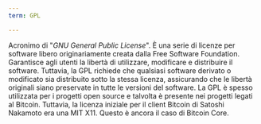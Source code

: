 ```yaml
---
term: GPL

---
```

Acronimo di "*GNU General Public License*". È una serie di licenze per software libero originariamente creata dalla Free Software Foundation. Garantisce agli utenti la libertà di utilizzare, modificare e distribuire il software. Tuttavia, la GPL richiede che qualsiasi software derivato o modificato sia distribuito sotto la stessa licenza, assicurando che le libertà originali siano preservate in tutte le versioni del software. La GPL è spesso utilizzata per i progetti open source e talvolta è presente nei progetti legati al Bitcoin. Tuttavia, la licenza iniziale per il client Bitcoin di Satoshi Nakamoto era una MIT X11. Questo è ancora il caso di Bitcoin Core.